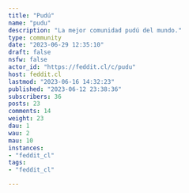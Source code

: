 ```yaml
---
title: "Pudú" 
name: "pudu"
description: "La mejor comunidad pudú del mundo."
type: community
date: "2023-06-29 12:35:10"
draft: false
nsfw: false
actor_id: "https://feddit.cl/c/pudu"
host: feddit.cl
lastmod: "2023-06-16 14:32:23"
published: "2023-06-12 23:38:36"
subscribers: 36
posts: 23
comments: 14
weight: 23
dau: 1
wau: 2
mau: 10
instances:
- "feddit_cl"
tags: 
- "feddit_cl"

---
```

